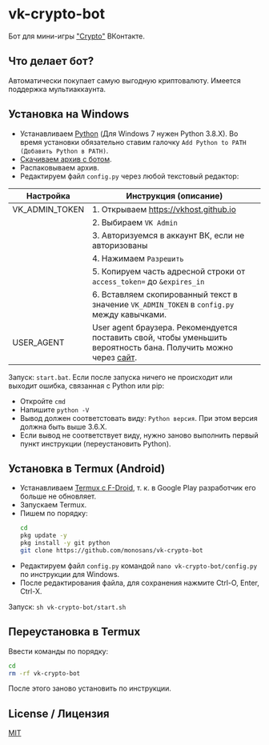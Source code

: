# vk-crypto-bot

Бот для мини-игры ["Crypto"](https://vk.com/app7932067) ВКонтакте.

## Что делает бот?

Автоматически покупает самую выгодную криптовалюту. Имеется поддержка мультиаккаунта.

## Установка на Windows

- Устанавливаем [Python](https://python.org/downloads/windows) (Для Windows 7 нужен Python 3.8.X). Во время установки обязательно ставим галочку `Add Python to PATH (Добавить Python в PATH)`.
- [Скачиваем архив с ботом](https://github.com/monosans/vk-crypto-bot/archive/refs/heads/main.zip).
- Распаковываем архив.
- Редактируем файл `config.py` через любой текстовый редактор:

| Настройка      | Инструкция (описание)                                                                                                                   |
| -------------- | --------------------------------------------------------------------------------------------------------------------------------------- |
| VK_ADMIN_TOKEN | 1. Открываем https://vkhost.github.io                                                                                                   |
|                | 2. Выбираем `VK Admin`                                                                                                                  |
|                | 3. Авторизуемся в аккаунт ВК, если не авторизованы                                                                                      |
|                | 4. Нажимаем `Разрешить`                                                                                                                 |
|                | 5. Копируем часть адресной строки от `access_token=` до `&expires_in`                                                                   |
|                | 6. Вставляем скопированный текст в значение `VK_ADMIN_TOKEN` в `config.py` между кавычками.                                             |
| USER_AGENT     | User agent браузера. Рекомендуется поставить свой, чтобы уменьшить вероятность бана. Получить можно через [сайт](https://юзерагент.рф). |

Запуск: `start.bat`. Если после запуска ничего не происходит или выходит ошибка, связанная с Python или pip:

- Откройте `cmd`
- Напишите `python -V`
- Вывод должен соответстовать виду: `Python версия`. При этом версия должна быть выше 3.6.X.
- Если вывод не соответствует виду, нужно заново выполнить первый пункт инструкции (переустановить Python).

## Установка в Termux (Android)

- Устанавливаем [Termux с F-Droid](https://f-droid.org/ru/packages/com.termux/), т. к. в Google Play разработчик его больше не обновляет.
- Запускаем Termux.
- Пишем по порядку:
  ```bash
  cd
  pkg update -y
  pkg install -y git python
  git clone https://github.com/monosans/vk-crypto-bot
  ```
- Редактируем файл `config.py` командой `nano vk-crypto-bot/config.py` по инструкции для Windows.
- После редактирования файла, для сохранения нажмите Ctrl-O, Enter, Ctrl-X.

Запуск: `sh vk-crypto-bot/start.sh`

## Переустановка в Termux

Ввести команды по порядку:

```bash
cd
rm -rf vk-crypto-bot
```

После этого заново установить по инструкции.

## License / Лицензия

[MIT](LICENSE)
